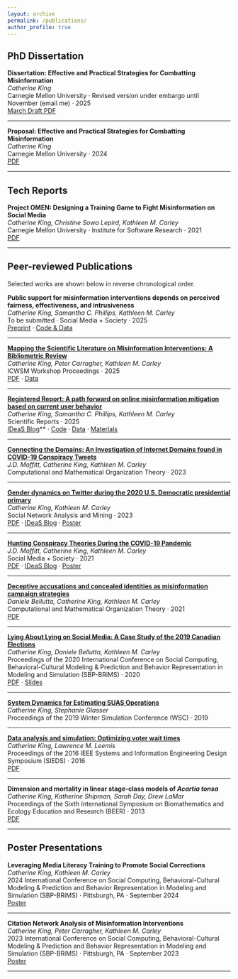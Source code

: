 ```yaml
---
layout: archive
permalink: /publications/
author_profile: true
---
```


<style>.page__title{display:none;margin:0}</style>

## PhD Dissertation

**Dissertation: Effective and Practical Strategies for Combatting Misinformation**<br>
*Catherine King*  
Carnegie Mellon University · Revised version under embargo until November (email me) · 2025  
[March Draft PDF](https://kingcatherine.github.io/files/Thesis_Dissertation_March2025.pdf)

---

**Proposal: Effective and Practical Strategies for Combatting Misinformation**<br>
*Catherine King*  
Carnegie Mellon University · 2024  
[PDF](https://kingcatherine.github.io/files/ThesisProposalFeb20.pdf)

---
## Tech Reports

**Project OMEN: Designing a Training Game to Fight Misinformation on Social Media**<br>
*Catherine King, Christine Sowa Lepird, Kathleen M. Carley*  
Carnegie Mellon University · Institute for Software Research · 2021  
[PDF](https://kingcatherine.github.io/files/CMU-ISR-21-110.pdf)

---
## Peer-reviewed Publications
Selected works are shown below in reverse chronological order.

**Public support for misinformation interventions depends on perceived fairness, effectiveness, and intrusiveness**<br>
*Catherine King, Samantha C. Phillips, Kathleen M. Carley*  
To be submitted · Social Media + Society · 2025  
[Preprint](https://doi.org/10.48550/arXiv.2508.05849) · [Code & Data](https://osf.io/b2yjt/)

---

**[Mapping the Scientific Literature on Misinformation Interventions: A Bibliometric Review](https://workshop-proceedings.icwsm.org/abstract.php?id=2025_10)**<br>
*Catherine King, Peter Carragher, Kathleen M. Carley*  
ICWSM Workshop Proceedings · 2025  
[PDF](https://workshop-proceedings.icwsm.org/pdf/2025_10.pdf) · [Data](https://www.zotero.org/groups/5961522/misinformation_interventions)

---

**[Registered Report: A path forward on online misinformation mitigation based on current user behavior](https://rdcu.be/eedaB)**<br>
*Catherine King, Samantha C. Phillips, Kathleen M. Carley*  
Scientific Reports · 2025  
[IDeaS Blog](https://www.cmu.edu/ideas-social-cybersecurity/news1/blog-posts/blog-king-understanding-user.html)** · [Code](https://doi.org/10.1184/R1/27264780) · [Data](https://doi.org/10.1184/R1/27264786) · [Materials](https://doi.org/10.1184/R1/27264813)

---

**[Connecting the Domains: An Investigation of Internet Domains found in COVID-19 Conspiracy Tweets](https://link.springer.com/article/10.1007/s10588-023-09379-2)**<br>
*J.D. Moffitt, Catherine King, Kathleen M. Carley*  
Computational and Mathematical Organization Theory · 2023

---

**[Gender dynamics on Twitter during the 2020 U.S. Democratic presidential primary](https://link.springer.com/article/10.1007/s13278-023-01045-4)**<br>
*Catherine King, Kathleen M. Carley*  
Social Network Analysis and Mining · 2023  
[PDF](https://kingcatherine.github.io/files/DemPrimary.pdf) · [IDeaS Blog](https://www.cmu.edu/ideas-social-cybersecurity/news1/blog-posts/blog-king-gender-influence.html) · [Poster](https://kingcatherine.github.io/files/King_DemPrimaryPoster.pptx)

---

**[Hunting Conspiracy Theories During the COVID-19 Pandemic](https://journals.sagepub.com/doi/pdf/10.1177/20563051211043212)**<br>
*J.D. Moffitt, Catherine King, Kathleen M. Carley*  
Social Media + Society · 2021  
[PDF](https://kingcatherine.github.io/files/FINAL_Hunting_Conspiracy_20210810.pdf) · [IDeaS Blog](https://www.cmu.edu/ideas-social-cybersecurity/news1/blog-posts/blog-king-moffitt-hunting-conspiracy-theories.html) · [Poster](https://kingcatherine.github.io/files/Moffitt_CASOS_SI_2022_Poster.pptx)

---

**[Deceptive accusations and concealed identities as misinformation campaign strategies](https://link.springer.com/article/10.1007/s10588-021-09328-x)**<br>
*Daniele Bellutta, Catherine King, Kathleen M. Carley*  
Computational and Mathematical Organization Theory · 2021  
[PDF](https://kingcatherine.github.io/files/Extended_Canada_Paper2.pdf)

---

**[Lying About Lying on Social Media: A Case Study of the 2019 Canadian Elections](https://link.springer.com/chapter/10.1007/978-3-030-61255-9_8)**<br>
*Catherine King, Daniele Bellutta, Kathleen M. Carley*  
Proceedings of the 2020 International Conference on Social Computing, Behavioral-Cultural Modeling & Prediction and Behavior Representation in Modeling and Simulation (SBP-BRiMS) · 2020  
[PDF](https://kingcatherine.github.io/files/Canada_Paper_v3.pdf) · [Slides](https://kingcatherine.github.io/files/CanadianElection_CaseStudy_BRIMS.pptx)

---

**[System Dynamics for Estimating SUAS Operations](https://ieeexplore.ieee.org/document/9004829)**<br>
*Catherine King, Stephanie Glasser*  
Proceedings of the 2019 Winter Simulation Conference (WSC) · 2019

---

**[Data analysis and simulation: Optimizing voter wait times](https://ieeexplore.ieee.org/document/7489298)**<br>
*Catherine King, Lawrence M. Leemis*  
Proceedings of the 2016 IEEE Systems and Information Engineering Design Symposium (SIEDS) · 2016  
[PDF](https://kingcatherine.github.io/files/optimizing-voter-wait-times.pdf)

---

**Dimension and mortality in linear stage-class models of *Acartia tonsa***<br>
*Catherine King, Katherine Shipman, Sarah Day, Drew LaMar*  
Proceedings of the Sixth International Symposium on Biomathematics and Ecology Education and Research (BEER) · 2013  
[PDF](https://kingcatherine.github.io/files/ZooplanktonBEER.pdf)

---

## Poster Presentations
**Leveraging Media Literacy Training to Promote Social Corrections**<br>
*Catherine King, Kathleen M. Carley*  
2024 International Conference on Social Computing, Behavioral-Cultural Modeling & Prediction and Behavior Representation in Modeling and Simulation (SBP-BRiMS) · Pittsburgh, PA · September 2024  
[Poster](https://kingcatherine.github.io/files/King_OMEN_BRIMS_Poster_2024.pdf)

---

**Citation Network Analysis of Misinformation Interventions**<br>
*Catherine King, Peter Carragher, Kathleen M. Carley*  
2023 International Conference on Social Computing, Behavioral-Cultural Modeling & Prediction and Behavior Representation in Modeling and Simulation (SBP-BRiMS) · Pittsburgh, PA · September 2023  
[Poster](https://kingcatherine.github.io/files/King_CitationNetworkAnalysis_BRIMS_Poster.pdf)

---